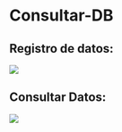 # Consultar-DB

<div>
  <h2>Registro de datos:</h2>
  <img src="![Captura de pantalla 2024-06-26 152933](https://github.com/PetusoTwo/Consultar-DB/assets/96096173/8782b316-8296-462f-b78c-db20ab498d71)">
  <h2>Consultar Datos:</h2>
  <img src="![Captura de pantalla 2024-06-26 152952](https://github.com/PetusoTwo/Consultar-DB/assets/96096173/321e4ed9-d0c5-4142-9e51-aca90714f5cd)">
</div>


